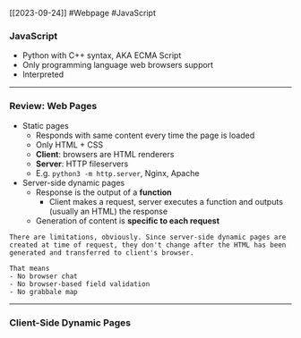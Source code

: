 [[2023-09-24]] #Webpage #JavaScript

### JavaScript
- Python with C++ syntax, AKA ECMA Script
- Only programming language web browsers support
- Interpreted

---
### Review: Web Pages
- Static pages
	- Responds with same content every time the page is loaded
	- Only HTML + CSS
	- **Client**: browsers are HTML renderers
	- **Server**: HTTP fileservers
	- E.g. `python3 -m http.server`, Nginx, Apache
- Server-side dynamic pages
	- Response is the output of a **function**
		- Client makes a request, server executes a function and outputs (usually an HTML) the response
	- Generation of content is **specific to each request**

```ad-info
There are limitations, obviously. Since server-side dynamic pages are created at time of request, they don't change after the HTML has been generated and transferred to client's browser.

That means
- No browser chat
- No browser-based field validation
- No grabbale map
```

---
### Client-Side Dynamic Pages
